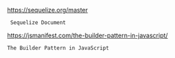 https://sequelize.org/master
```
 Sequelize Document
```


https://jsmanifest.com/the-builder-pattern-in-javascript/
```
The Builder Pattern in JavaScript
```
